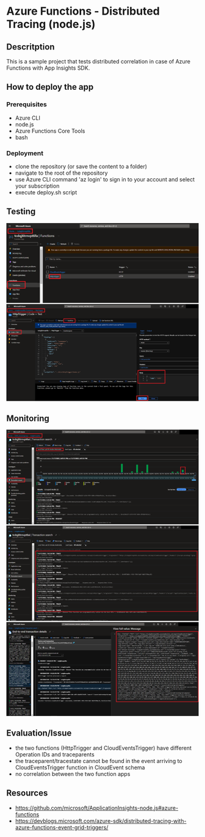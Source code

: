# Azure Functions - Distributed Tracing (node.js)
## Descritption
This is a sample project that tests distributed correlation in case of Azure Functions with App Insights SDK.
## How to deploy the app
### Prerequisites
- Azure CLI
- node.js
- Azure Functions Core Tools
- bash
### Deployment
- clone the repository (or save the content to a folder)
- navigate to the root of the repository
- use Azure CLI command 'az login' to sign in to your account and select your subscription
- execute deploy&#46;sh script 
## Testing
![Testing step #1](testing_1.PNG)
![Testing step #2](testing_2.PNG)
## Monitoring
![Testing step #1](monitoring_1.PNG)
![Testing step #2](monitoring_2.PNG)
![Testing step #3](monitoring_3.PNG)
## Evaluation/Issue
- the two functions (HttpTrigger and CloudEventsTrigger) have different Operation IDs and traceparents
- the traceparent/tracestate cannot be found in the event arriving to CloudEventsTrigger function in CloudEvent schema
- no correlation between the two function apps
## Resources
- https://github.com/microsoft/ApplicationInsights-node.js#azure-functions
- https://devblogs.microsoft.com/azure-sdk/distributed-tracing-with-azure-functions-event-grid-triggers/
